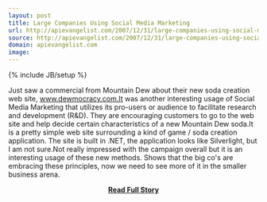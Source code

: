 ```yaml
---
layout: post
title: Large Companies Using Social Media Marketing
url: http://apievangelist.com/2007/12/31/large-companies-using-social-media-marketing/
source: http://apievangelist.com/2007/12/31/large-companies-using-social-media-marketing/
domain: apievangelist.com
image: 
---
```

{% include JB/setup %}<p>Just saw a commercial from Mountain Dew about their new soda creation web site, www.dewmocracy.com.It was another interesting usage of Social Media Marketing that utilizes its pro-users or audience to facilitate research and development (R&amp;D).    They are encouraging customers to go to the web site and help decide certain characteristics of a new Mountain Dew soda.It is a pretty simple web site surrounding a kind of game / soda creation application.  The site is built in .NET, the application looks like Silverlight, but I am not sure.Not really impressed with the campaign overall but it is an interesting usage of these new methods.  Shows that the big co's are embracing these principles, now we need to see more of it in the smaller business arena.</p>
<center><p><a href="http://apievangelist.com/2007/12/31/large-companies-using-social-media-marketing/" style='padding:25px; font-sze:18px; font-weight: bold;'>Read Full Story</a></p></center>
